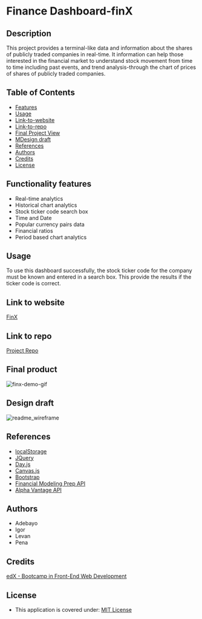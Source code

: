 # Finance Dashboard-finX

## Description
This project provides a terminal-like data and information about the shares of publicly traded companies in real-time. It information can help those interested in the financial market to understand stock movement from time to time including past events, and trend analysis-through the chart of prices of shares of publicly traded companies.

## Table of Contents
* [Features](#functionality-features)
* [Usage](#usage)
* [Link-to-website](#link-to-website)
* [Link-to-repo](#link-to-repo)
* [Final Project View](#final-product)
* [MDesign draft](#design-draft)
* [References](#references)
* [Authors](#authors)
* [Credits](#credits)
* [License](#license)

## Functionality features
* Real-time analytics
* Historical chart analytics
* Stock ticker code search box
* Time and Date
* Popular currency pairs data
* Financial ratios
* Period based chart analytics

## Usage
To use this dashboard successfully, the stock ticker code for the company must be known and entered in a search box. This provide the results if the ticker code is correct.

## Link to website
[FinX](https://englburc.github.io/finX/)

## Link to repo
[Project Repo](https://github.com/englburc/finX)

## Final product
![finx-demo-gif](https://github.com/englburc/finX/assets/126266157/cf137ab5-d88e-4fa5-a5f2-10181b79d65a)

## Design draft
![readme_wireframe](https://github.com/englburc/finX/assets/126266157/8c12581d-c968-4a4e-8cac-e11f41981203)

## References 
- [localStorage](https://www.w3schools.com/jsref/prop_win_localstorage.asp)
- [JQuery](https://jquery.com/)
- [Day.js](https://day.js.org/en/)
- [Canvas.js](https://canvasjs.com/)
- [Bootstrap](https://getbootstrap.com/)
- [Financial Modeling Prep API](https://site.financialmodelingprep.com/)
- [Alpha Vantage API](https://rapidapi.com/alphavantage/api/alpha-vantage/)

## Authors
- Adebayo
- Igor
- Levan
- Pena

## Credits
[edX - Bootcamp in Front-End Web Development](https://www.edx.org/course/skills-bootcamp-in-front-end-web-development?parent_component=new-on-edx&webview=false&campaign=Skills+Bootcamp+in+Front-End+Web+Development&source=edx&product_category=boot-camp&placement_url=https%3A%2F%2Fwww.edx.org%2F)

## License
- This application is covered under: 
[MIT License](https://choosealicense.com/licenses/mit)
